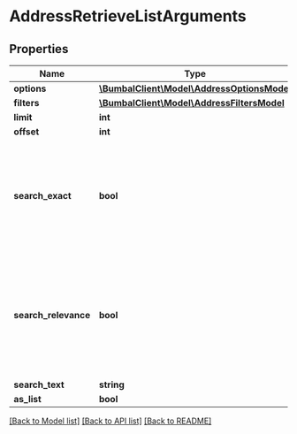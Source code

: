 # AddressRetrieveListArguments

## Properties
Name | Type | Description | Notes
------------ | ------------- | ------------- | -------------
**options** | [**\BumbalClient\Model\AddressOptionsModel**](AddressOptionsModel.md) |  | [optional] 
**filters** | [**\BumbalClient\Model\AddressFiltersModel**](AddressFiltersModel.md) |  | [optional] 
**limit** | **int** |  | [optional] 
**offset** | **int** |  | [optional] 
**search_exact** | **bool** | Only return exact matches to search_text (only used when advanced searching is enabled on environment) | [optional] 
**search_relevance** | **bool** | Override default sorting by search_text matching score (only used when advanced searching is enabled on environment) | [optional] 
**search_text** | **string** |  | [optional] 
**as_list** | **bool** |  | [optional] 

[[Back to Model list]](../README.md#documentation-for-models) [[Back to API list]](../README.md#documentation-for-api-endpoints) [[Back to README]](../README.md)


